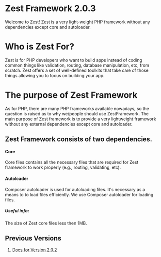 # Zest Framework 2.0.3
Welcome to Zest! Zest is a very light-weight PHP framework without any dependencies except core and autoloader.
# Who is Zest For?
Zest is for PHP developers who want to build apps instead of coding common things like validation, routing, database manipulation, etc, from scratch. Zest offers a set of well-defined toolkits that take care of those things allowing you to focus on building your app.
# The purpose of Zest Framework
As for PHP, there are many PHP frameworks available nowadays, so the question is raised as to why we/people should use ZestFramework. The main purpose of Zest framework is to provide a very lightweight framework without any external dependencies except core and autoloader.
## Zest Framework consists of two dependencies.
#### Core
Core files contains all the necessary files that are required for Zest framework to work properly (e.g., routing, validating, etc).

#### Autoloader
Composer autoloader is used for autoloading files. It's necessary as a means to to load files efficiently. We use Composer autoloader for loading files.

##### Useful info:
The size of Zest core files less then 1MB.

## Previous Versions
1. [Docs for Version 2.0.2](https://zest-2-0-2.readthedocs.io/en/latest/)


